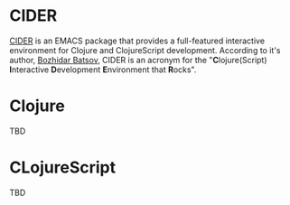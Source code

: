# CIDER

[CIDER](https://github.com/clojure-emacs/cider) is an EMACS package that provides a full-featured interactive environment for Clojure and ClojureScript development. According to it's author, [Bozhidar Batsov](https://twitter.com/bbatsov?), CIDER is an acronym for the "**C**lojure(Script) **I**nteractive **D**evelopment **E**nvironment that **R**ocks".

# Clojure

TBD

# CLojureScript

TBD





